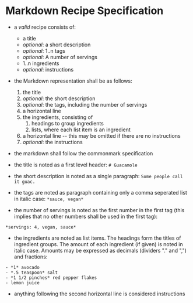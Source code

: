 # Markdown Recipe Specification



- a *valid* recipe consists of:
	- a title
	- *optional*: a short description
	- *optional*: 1..n tags
	- *optional*: A number of servings
	- 1..n ingredients
	- *optional*: instructions

- the Markdown representation shall be as follows:
	1. the title
	2. *optional*: the short description
	3. *optional*: the tags, including the number of servings
	5. a horizontal line
	6. the ingredients, consisting of
	    1. headings to group ingredients
	    2. lists, where each list item is an ingredient
	7. a horizontal line -- this may be omitted if there are no instructions
	8. *optional*: the instructions

- the markdown shall follow the commonmark specification
- the title is noted as a first level header:
```# Guacamole```
- the short description is noted as a single paragraph:
```Some people call it guac.```
- the tags are noted as paragraph containing only a comma seperated list in italic case:
```*sauce, vegan*```
- the number of servings is noted as the first number in the first tag (this implies that no other numbers shall be used in the first tag):
```
*servings: 4, vegan, sauce*
```
- the ingredients are noted as list items. The headings form the titles of ingredient groups. The amount of each ingredient (if given) is noted in italic case. Amounts may be expressed as decimals (dividers "." and ",") and fractions:
```
- *1* avocado
- *.5 teaspoon* salt
- *1 1/2 pinches* red pepper flakes
- lemon juice
```
- anything following the second horizontal line is considered instructions
